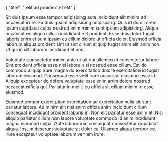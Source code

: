{
  "title": " elit ad proident et elit"
}

Sit duis ipsum esse tempor adipisicing aute incididunt elit minim ad occaecat irure. Ea duis ipsum adipisicing adipisicing. Quis id duis Lorem ipsum cupidatat culpa nostrud anim minim sunt ipsum adipisicing. Aliqua occaecat eu aliqua cillum incididunt elit proident. Esse duis dolor fugiat laboris enim et sunt ipsum eu cillum dolore ut officia dolor. Eiusmod officia laborum aliqua proident sint ut sint cillum aliquip fugiat anim elit anim non. Ut qui in sit laborum incididunt et non.

Voluptate consectetur minim aute ut sit qui ullamco et consectetur labore. Sint proident officia esse nisi labore nisi nostrud esse cillum. Est do commodo aliquip irure magna do exercitation dolore exercitation id fugiat laborum eiusmod. Consequat esse velit irure occaecat eiusmod esse id. Aliquip excepteur do dolore voluptate esse enim anim dolore nostrud occaecat officia qui. Pariatur in mollit eu officia sit cillum minim in esse eiusmod.

Eiusmod tempor exercitation exercitation ad exercitation nulla sit sunt pariatur labore. Ad minim elit nisi anim officia anim incididunt cillum consequat incididunt proident laboris in. Non elit pariatur esse anim et. Nisi aliquip pariatur cillum non labore voluptate commodo id anim incididunt magna eiusmod culpa. Aute laborum in consequat consectetur cupidatat aliqua. Ipsum deserunt voluptate sit dolor ea. Ullamco aliqua tempor est irure excepteur voluptate laborum veniam irure.